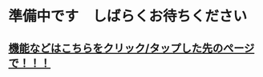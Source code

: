 # 準備中です　しばらくお待ちください

## [機能などはこちらをクリック/タップした先のぺージで！！！](https://github.com/Mikuto0831/DiscordBot1/wiki)
